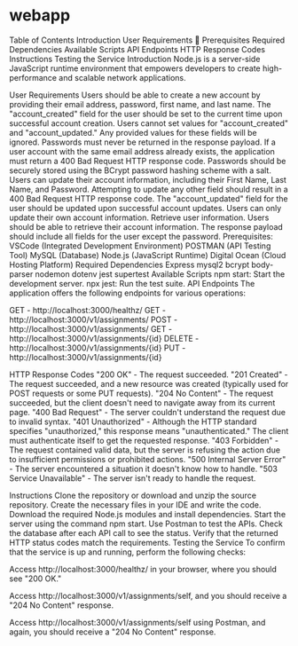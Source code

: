 # webapp

Table of Contents
Introduction
User Requirements 📝
Prerequisites
Required Dependencies
Available Scripts
API Endpoints
HTTP Response Codes
Instructions
Testing the Service
Introduction
Node.js is a server-side JavaScript runtime environment that empowers developers to create high-performance and scalable network applications.

User Requirements
Users should be able to create a new account by providing their email address, password, first name, and last name.
The "account_created" field for the user should be set to the current time upon successful account creation.
Users cannot set values for "account_created" and "account_updated." Any provided values for these fields will be ignored. Passwords must never be returned in the response payload.
If a user account with the same email address already exists, the application must return a 400 Bad Request HTTP response code.
Passwords should be securely stored using the BCrypt password hashing scheme with a salt.
Users can update their account information, including their First Name, Last Name, and Password.
Attempting to update any other field should result in a 400 Bad Request HTTP response code.
The "account_updated" field for the user should be updated upon successful account updates.
Users can only update their own account information.
Retrieve user information.
Users should be able to retrieve their account information. The response payload should include all fields for the user except the password.
Prerequisites:
VSCode (Integrated Development Environment)
POSTMAN (API Testing Tool)
MySQL (Database)
Node.js (JavaScript Runtime)
Digital Ocean (Cloud Hosting Platform)
Required Dependencies
Express
mysql2
bcrypt
body-parser
nodemon
dotenv
jest
supertest
Available Scripts
npm start: Start the development server.
npx jest: Run the test suite.
API Endpoints
The application offers the following endpoints for various operations:

GET - http://localhost:3000/healthz/
GET - http://localhost:3000/v1/assignments/
POST - http://localhost:3000/v1/assignments/
GET - http://localhost:3000/v1/assignments/{id}
DELETE - http://localhost:3000/v1/assignments/{id}
PUT - http://localhost:3000/v1/assignments/{id}




HTTP Response Codes
"200 OK" - The request succeeded.
"201 Created" - The request succeeded, and a new resource was created (typically used for POST requests or some PUT requests).
"204 No Content" - The request succeeded, but the client doesn't need to navigate away from its current page.
"400 Bad Request" - The server couldn't understand the request due to invalid syntax.
"401 Unauthorized" - Although the HTTP standard specifies "unauthorized," this response means "unauthenticated." The client must authenticate itself to get the requested response.
"403 Forbidden" - The request contained valid data, but the server is refusing the action due to insufficient permissions or prohibited actions.
"500 Internal Server Error" - The server encountered a situation it doesn't know how to handle.
"503 Service Unavailable" - The server isn't ready to handle the request.



Instructions
Clone the repository or download and unzip the source repository.
Create the necessary files in your IDE and write the code.
Download the required Node.js modules and install dependencies. Start the server using the command npm start. Use Postman to test the APIs.
Check the database after each API call to see the status.
Verify that the returned HTTP status codes match the requirements.
Testing the Service
To confirm that the service is up and running, perform the following checks:

Access http://localhost:3000/healthz/ in your browser, where you should see "200 OK."

Access http://localhost:3000/v1/assignments/self, and you should receive a "204 No Content" response.

Access http://localhost:3000/v1/assignments/self using Postman, and again, you should receive a "204 No Content" response.
